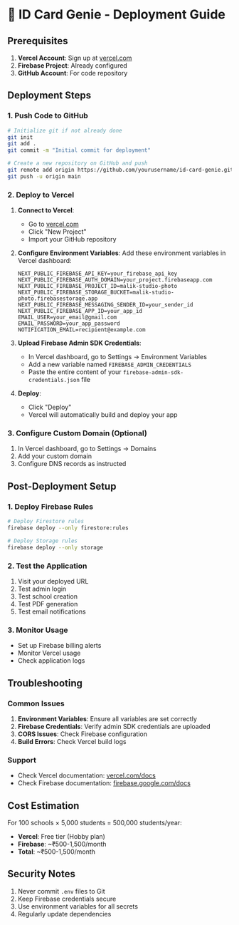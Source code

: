 # 🚀 ID Card Genie - Deployment Guide

## Prerequisites

1. **Vercel Account**: Sign up at [vercel.com](https://vercel.com)
2. **Firebase Project**: Already configured
3. **GitHub Account**: For code repository

## Deployment Steps

### 1. Push Code to GitHub

```bash
# Initialize git if not already done
git init
git add .
git commit -m "Initial commit for deployment"

# Create a new repository on GitHub and push
git remote add origin https://github.com/yourusername/id-card-genie.git
git push -u origin main
```

### 2. Deploy to Vercel

1. **Connect to Vercel**:
   - Go to [vercel.com](https://vercel.com)
   - Click "New Project"
   - Import your GitHub repository

2. **Configure Environment Variables**:
   Add these environment variables in Vercel dashboard:

   ```
   NEXT_PUBLIC_FIREBASE_API_KEY=your_firebase_api_key
   NEXT_PUBLIC_FIREBASE_AUTH_DOMAIN=your_project.firebaseapp.com
   NEXT_PUBLIC_FIREBASE_PROJECT_ID=malik-studio-photo
   NEXT_PUBLIC_FIREBASE_STORAGE_BUCKET=malik-studio-photo.firebasestorage.app
   NEXT_PUBLIC_FIREBASE_MESSAGING_SENDER_ID=your_sender_id
   NEXT_PUBLIC_FIREBASE_APP_ID=your_app_id
   EMAIL_USER=your_email@gmail.com
   EMAIL_PASSWORD=your_app_password
   NOTIFICATION_EMAIL=recipient@example.com
   ```

3. **Upload Firebase Admin SDK Credentials**:
   - In Vercel dashboard, go to Settings → Environment Variables
   - Add a new variable named `FIREBASE_ADMIN_CREDENTIALS`
   - Paste the entire content of your `firebase-admin-sdk-credentials.json` file

4. **Deploy**:
   - Click "Deploy"
   - Vercel will automatically build and deploy your app

### 3. Configure Custom Domain (Optional)

1. In Vercel dashboard, go to Settings → Domains
2. Add your custom domain
3. Configure DNS records as instructed

## Post-Deployment Setup

### 1. Deploy Firebase Rules

```bash
# Deploy Firestore rules
firebase deploy --only firestore:rules

# Deploy Storage rules
firebase deploy --only storage
```

### 2. Test the Application

1. Visit your deployed URL
2. Test admin login
3. Test school creation
4. Test PDF generation
5. Test email notifications

### 3. Monitor Usage

- Set up Firebase billing alerts
- Monitor Vercel usage
- Check application logs

## Troubleshooting

### Common Issues

1. **Environment Variables**: Ensure all variables are set correctly
2. **Firebase Credentials**: Verify admin SDK credentials are uploaded
3. **CORS Issues**: Check Firebase configuration
4. **Build Errors**: Check Vercel build logs

### Support

- Check Vercel documentation: [vercel.com/docs](https://vercel.com/docs)
- Check Firebase documentation: [firebase.google.com/docs](https://firebase.google.com/docs)

## Cost Estimation

For 100 schools × 5,000 students = 500,000 students/year:

- **Vercel**: Free tier (Hobby plan)
- **Firebase**: ~₹500-1,500/month
- **Total**: ~₹500-1,500/month

## Security Notes

1. Never commit `.env` files to Git
2. Keep Firebase credentials secure
3. Use environment variables for all secrets
4. Regularly update dependencies 
